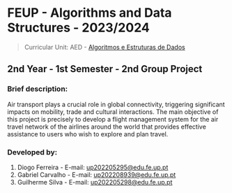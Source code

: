 # FEUP - Algorithms and Data Structures - 2023/2024
> Curricular Unit: AED - [Algoritmos e Estruturas de Dados](https://sigarra.up.pt/feup/pt/ucurr_geral.ficha_uc_view?pv_ocorrencia_id=520316)

## 2nd Year - 1st Semester - 2nd Group Project

### Brief description:

Air transport plays a crucial role in global connectivity, triggering significant impacts on mobility, trade and
cultural interactions. The main objective of this project is precisely to develop a
flight management system for the air travel network of the airlines around the world that provides effective
assistance to users who wish to explore and plan travel.

### Developed by:

1. Diogo Ferreira - E-mail: up202205295@edu.fe.up.pt
2. Gabriel Carvalho - E-mail: up202208939@edu.fe.up.pt
3. Guilherme Silva - E-mail: up202205298@edu.fe.up.pt